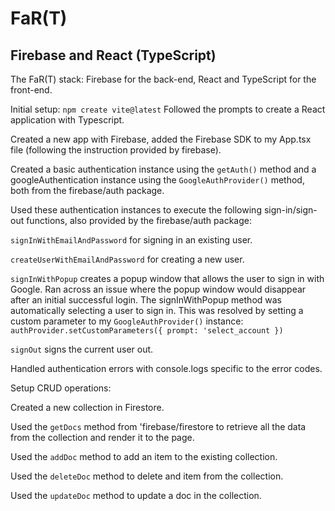 # FaR(T)
## Firebase and React (TypeScript)

The FaR(T) stack: Firebase for the back-end, React and TypeScript for the front-end.

Initial setup:
`npm create vite@latest`
Followed the prompts to create a React application with Typescript.

Created a new app with Firebase, added the Firebase SDK to my App.tsx file (following the instruction provided by firebase).

Created a basic authentication instance using the `getAuth()` method and a googleAuthentication instance using the `GoogleAuthProvider()` method, both from the firebase/auth package.

Used these authentication instances to execute the following sign-in/sign-out functions, also provided by the firebase/auth package:

`signInWithEmailAndPassword` for signing in an existing user.

`createUserWithEmailAndPassword` for creating a new user.

`signInWithPopup` creates a popup window that allows the user to sign in with Google.  Ran across an issue where the popup window would disappear after an initial successful login.  The signInWithPopup method was automatically selecting a user to sign in.  This was resolved by setting a custom parameter to my `GoogleAuthProvider()` instance:
`authProvider.setCustomParameters({ prompt: 'select_account })`

`signOut` signs the current user out.

Handled authentication errors with console.logs specific to the error codes.

Setup CRUD operations:

Created a new collection in Firestore.

Used the `getDocs` method from 'firebase/firestore to retrieve all the data from the collection and render it to the page.

Used the `addDoc` method to add an item to the existing collection.

Used the `deleteDoc` method to delete and item from the collection.

Used the `updateDoc` method to update a doc in the collection.


